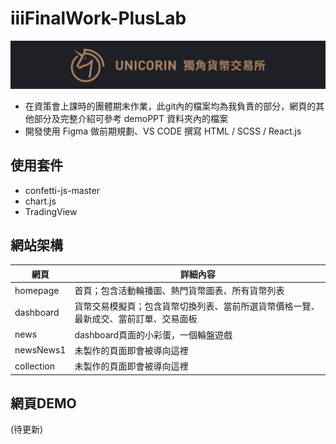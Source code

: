 # iiiFinalWork-PlusLab

![image](https://github.com/Laurenren31/iiiMidWork-Unicorin/blob/main/unicoinHeadPic.png)
* 在資策會上課時的團體期末作業，此git內的檔案均為我負責的部分，網頁的其他部分及完整介紹可參考 demoPPT 資料夾內的檔案
* 開發使用 Figma 做前期規劃、VS CODE 撰寫 HTML / SCSS / React.js

使用套件
--
* confetti-js-master
* chart.js
* TradingView

網站架構
--
|  網頁   | 詳細內容  |
|  ----  | ----  |
| homepage | 首頁；包含活動輪播圖、熱門貨幣圖表、所有貨幣列表 |
| dashboard | 貨幣交易模擬頁；包含貨幣切換列表、當前所選貨幣價格一覽、最新成交、當前訂單、交易面板 |
| news | dashboard頁面的小彩蛋，一個輪盤遊戲 |
| newsNews1 | 未製作的頁面即會被導向這裡 |
| collection | 未製作的頁面即會被導向這裡 |

網頁DEMO
--
(待更新)

